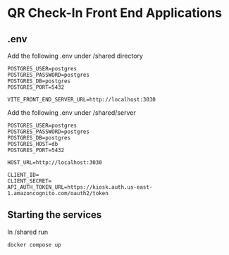 # QR Check-In Front End Applications

## .env
Add the following .env under /shared directory
```
POSTGRES_USER=postgres
POSTGRES_PASSWORD=postgres
POSTGRES_DB=postgres
POSTGRES_PORT=5432

VITE_FRONT_END_SERVER_URL=http://localhost:3030
```

Add the following .env under /shared/server
```
POSTGRES_USER=postgres
POSTGRES_PASSWORD=postgres
POSTGRES_DB=postgres
POSTGRES_HOST=db
POSTGRES_PORT=5432

HOST_URL=http://localhost:3030

CLIENT_ID=
CLIENT_SECRET=
API_AUTH_TOKEN_URL=https://kiosk.auth.us-east-1.amazoncognito.com/oauth2/token
```

## Starting the services
In /shared run
```
docker compose up
```